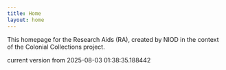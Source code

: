 ```yaml
---
title: Home
layout: home
---
```


This homepage for the Research Aids (RA), created by NIOD in the context of the Colonial Collections project. 


current version from 2025-08-03 01:38:35.188442